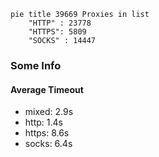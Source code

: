 
```mermaid
pie title 39669 Proxies in list
    "HTTP" : 23778
    "HTTPS": 5809
    "SOCKS" : 14447
```

### Some Info
#### Average Timeout

- mixed: 2.9s
- http: 1.4s
- https: 8.6s
- socks: 6.4s